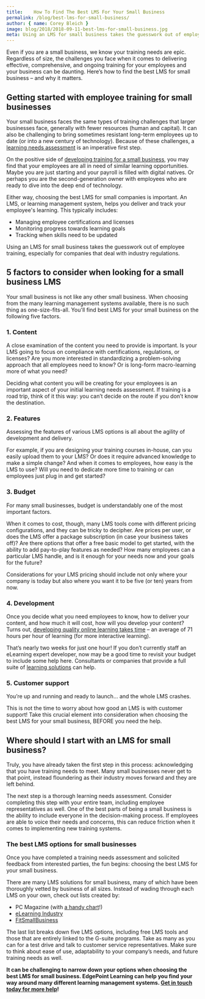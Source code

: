 ```yaml
---
title:    How To Find The Best LMS For Your Small Business
permalink: /blog/best-lms-for-small-business/
author: { name: Corey Bleich }
image: blog/2018/2018-09-11-best-lms-for-small-business.jpg
meta: Using an LMS for small business takes the guesswork out of employee training. Here's how to find the best one for your small business.
---
```


Even if you are a small business, we know your training needs are epic. Regardless of size, the challenges you face when it comes to delivering effective, comprehensive, and ongoing training for your employees and your business can be daunting. Here’s how to find the best LMS for small business – and why it matters.

## Getting started with employee training for small businesses

Your small business faces the same types of training challenges that larger businesses face, generally with fewer resources (human and capital). It can also be challenging to bring sometimes resistant long-term employees up to date (or into a new century of technology). Because of these challenges, a [learning needs assessment](/blog/training-needs-analysis) is an imperative first step.

On the positive side of [developing training for a small business](/blog/smb-elearning/), you may find that your employees are all in need of similar learning opportunities. Maybe you are just starting and your payroll is filled with digital natives. Or perhaps you are the second-generation owner with employees who are ready to dive into the deep end of technology.

Either way, choosing the best LMS for small companies is important. An LMS, or learning management system, helps you deliver and track your employee's learning. This typically includes:

* Managing employee certifications and licenses
* Monitoring progress towards learning goals
* Tracking when skills need to be updated

Using an LMS for small business takes the guesswork out of employee training, especially for companies that deal with industry regulations.

## 5 factors to consider when looking for a small business LMS

Your small business is not like any other small business. When choosing from the many learning management systems available, there is no such thing as one-size-fits-all. You'll find best LMS for your small business on the following five factors.

### 1. Content

A close examination of the content you need to provide is important. Is your LMS going to focus on compliance with certifications, regulations, or licenses? Are you more interested in standardizing a problem-solving approach that all employees need to know? Or is long-form macro-learning more of what you need?

Deciding what content you will be creating for your employees is an important aspect of your initial learning needs assessment. If training is a road trip, think of it this way: you can’t decide on the route if you don’t know the destination.

### 2. Features
Assessing the features of various LMS options is all about the agility of development and delivery.

For example, if you are designing your training courses in-house, can you easily upload them to your LMS? Or does it require advanced knowledge to make a simple change? And when it comes to employees, how easy is the LMS to use? Will you need to dedicate more time to training or can employees just plug in and get started?

### 3. Budget

For many small businesses, budget is understandably one of the most important factors.

When it comes to cost, though, many LMS tools come with different pricing configurations, and they can be tricky to decipher. Are prices per user, or does the LMS offer a package subscription (in case your business takes off)? Are there options that offer a free basic model to get started, with the ability to add pay-to-play features as needed? How many employees can a particular LMS handle, and is it enough for your needs now and your goals for the future?

Considerations for your LMS pricing should include not only where your company is today but also where you want it to be five (or ten) years from now.

### 4. Development

Once you decide what you need employees to know, how to deliver your content, and how much it will cost, how will you develop your content? Turns out, [developing quality online learning takes time](/blog/create-elearning-faster/) – an average of 71 hours per hour of learning (for more interactive learning).

That’s nearly two weeks for just one hour! If you don’t currently staff an eLearning expert developer, now may be a good time to revisit your budget to include some help here. Consultants or companies that provide a full suite of [learning solutions](https://www.edgepointlearning.com/solutions/) can help.

### 5. Customer support

You’re up and running and ready to launch... and the whole LMS crashes.

This is not the time to worry about how good an LMS is with customer support! Take this crucial element into consideration when choosing the best LMS for your small business, BEFORE you need the help.

## Where should I start with an LMS for small business?

Truly, you have already taken the first step in this process: acknowledging that you have training needs to meet. Many small businesses never get to that point, instead floundering as their industry moves forward and they are left behind.

The next step is a thorough learning needs assessment. Consider completing this step with your entire team, including employee representatives as well. One of the best parts of being a small business is the ability to include everyone in the decision-making process. If employees are able to voice their needs and concerns, this can reduce friction when it comes to implementing new training systems.

### The best LMS options for small businesses

Once you have completed a training needs assessment and solicited feedback from interested parties, the fun begins: choosing the best LMS for your small business.

There are many LMS solutions for small business, many of which have been thoroughly vetted by business of all sizes. Instead of wading through each LMS on your own, check out lists created by:

* PC Magazine (with [a handy chart](https://www.pcmag.com/article2/0,2817,2488347,00.asp)!)
* [eLearning Industry](https://elearningindustry.com/10-cloud-based-learning-management-systems-small-business-training)
* [FitSmallBusiness](https://fitsmallbusiness.com/best-lms-learning-management-system/)

The last list breaks down five LMS options, including free LMS tools and those that are entirely linked to the G-suite programs. Take as many as you can for a test drive and talk to customer service representatives. Make sure to think about ease of use, adaptability to your company’s needs, and future training needs as well.

<strong>It can be challenging to narrow down your options when choosing the best LMS for small business. EdgePoint Learning can help you find your way around many different learning management systems. [Get in touch today for more help](/contact/)!</strong>

